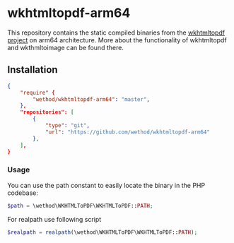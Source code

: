 wkhtmltopdf-arm64
================

This repository contains the static compiled binaries from the [wkhtmltopdf project](http://wkhtmltopdf.org/) on arm64 architecture.
More about the functionality of wkhtmltopdf and wkthmltoimage can be found there.

## Installation

``` json
{
    "require" {
        "wethod/wkhtmltopdf-arm64": "master",
    },
    "repositories": [
        {
            "type": "git",
            "url": "https://github.com/wethod/wkhtmltopdf-arm64"
        },
    ],
}
```

### Usage

You can use the path constant to easily locate the binary in the PHP codebase: 

``` php
$path = \wethod\WKHTMLToPDF\WKHTMLToPDF::PATH;
```

For realpath use following script

``` php
$realpath = realpath(\wethod\WKHTMLToPDF\WKHTMLToPDF::PATH);
```
